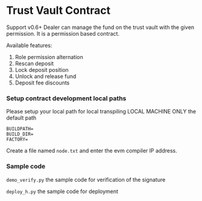 # Trust Vault Contract
Support v0.6+
Dealer can manage the fund on the trust vault with the given permission. It is a permission based contract.

Available features:

1. Role permission alternation
2. Rescan deposit
3. Lock deposit position
4. Unlock and release fund
5. Deposit fee discounts

### Setup contract development local paths
Please setup your local path for local transpiling
LOCAL MACHINE ONLY the default path

```
BUILDPATH=
BUILD_DIR=
FACTORY=
```

Create a file named `node.txt` and enter the evm compiler IP address.

### Sample code

`demo_verify.py` the sample code for verification of the signature

`deploy_h.py` the sample code for deployment